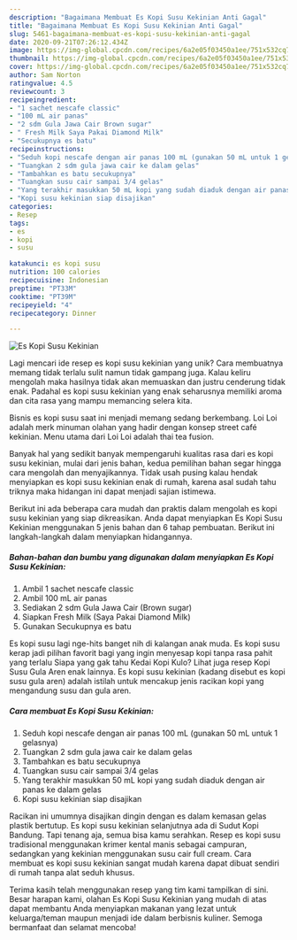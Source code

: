 ```yaml
---
description: "Bagaimana Membuat Es Kopi Susu Kekinian Anti Gagal"
title: "Bagaimana Membuat Es Kopi Susu Kekinian Anti Gagal"
slug: 5461-bagaimana-membuat-es-kopi-susu-kekinian-anti-gagal
date: 2020-09-21T07:26:12.434Z
image: https://img-global.cpcdn.com/recipes/6a2e05f03450a1ee/751x532cq70/es-kopi-susu-kekinian-foto-resep-utama.jpg
thumbnail: https://img-global.cpcdn.com/recipes/6a2e05f03450a1ee/751x532cq70/es-kopi-susu-kekinian-foto-resep-utama.jpg
cover: https://img-global.cpcdn.com/recipes/6a2e05f03450a1ee/751x532cq70/es-kopi-susu-kekinian-foto-resep-utama.jpg
author: Sam Norton
ratingvalue: 4.5
reviewcount: 3
recipeingredient:
- "1 sachet nescafe classic"
- "100 mL air panas"
- "2 sdm Gula Jawa Cair Brown sugar"
- " Fresh Milk Saya Pakai Diamond Milk"
- "Secukupnya es batu"
recipeinstructions:
- "Seduh kopi nescafe dengan air panas 100 mL (gunakan 50 mL untuk 1 gelasnya)"
- "Tuangkan 2 sdm gula jawa cair ke dalam gelas"
- "Tambahkan es batu secukupnya"
- "Tuangkan susu cair sampai 3/4 gelas"
- "Yang terakhir masukkan 50 mL kopi yang sudah diaduk dengan air panas ke dalam gelas"
- "Kopi susu kekinian siap disajikan"
categories:
- Resep
tags:
- es
- kopi
- susu

katakunci: es kopi susu 
nutrition: 100 calories
recipecuisine: Indonesian
preptime: "PT33M"
cooktime: "PT39M"
recipeyield: "4"
recipecategory: Dinner

---
```



![Es Kopi Susu Kekinian](https://img-global.cpcdn.com/recipes/6a2e05f03450a1ee/751x532cq70/es-kopi-susu-kekinian-foto-resep-utama.jpg)

Lagi mencari ide resep es kopi susu kekinian yang unik? Cara membuatnya memang tidak terlalu sulit namun tidak gampang juga. Kalau keliru mengolah maka hasilnya tidak akan memuaskan dan justru cenderung tidak enak. Padahal es kopi susu kekinian yang enak seharusnya memiliki aroma dan cita rasa yang mampu memancing selera kita.

Bisnis es kopi susu saat ini menjadi memang sedang berkembang. Loi Loi adalah merk minuman olahan yang hadir dengan konsep street café kekinian. Menu utama dari Loi Loi adalah thai tea fusion.

Banyak hal yang sedikit banyak mempengaruhi kualitas rasa dari es kopi susu kekinian, mulai dari jenis bahan, kedua pemilihan bahan segar hingga cara mengolah dan menyajikannya. Tidak usah pusing kalau hendak menyiapkan es kopi susu kekinian enak di rumah, karena asal sudah tahu triknya maka hidangan ini dapat menjadi sajian istimewa.


Berikut ini ada beberapa cara mudah dan praktis dalam mengolah es kopi susu kekinian yang siap dikreasikan. Anda dapat menyiapkan Es Kopi Susu Kekinian menggunakan 5 jenis bahan dan 6 tahap pembuatan. Berikut ini langkah-langkah dalam menyiapkan hidangannya.

<!--inarticleads1-->

##### Bahan-bahan dan bumbu yang digunakan dalam menyiapkan Es Kopi Susu Kekinian:

1. Ambil 1 sachet nescafe classic
1. Ambil 100 mL air panas
1. Sediakan 2 sdm Gula Jawa Cair (Brown sugar)
1. Siapkan  Fresh Milk (Saya Pakai Diamond Milk)
1. Gunakan Secukupnya es batu


Es kopi susu lagi nge-hits banget nih di kalangan anak muda. Es kopi susu kerap jadi pilihan favorit bagi yang ingin menyesap kopi tanpa rasa pahit yang terlalu Siapa yang gak tahu Kedai Kopi Kulo? Lihat juga resep Kopi Susu Gula Aren enak lainnya. Es kopi susu kekinian (kadang disebut es kopi susu gula aren) adalah istilah untuk mencakup jenis racikan kopi yang mengandung susu dan gula aren. 

<!--inarticleads2-->

##### Cara membuat Es Kopi Susu Kekinian:

1. Seduh kopi nescafe dengan air panas 100 mL (gunakan 50 mL untuk 1 gelasnya)
1. Tuangkan 2 sdm gula jawa cair ke dalam gelas
1. Tambahkan es batu secukupnya
1. Tuangkan susu cair sampai 3/4 gelas
1. Yang terakhir masukkan 50 mL kopi yang sudah diaduk dengan air panas ke dalam gelas
1. Kopi susu kekinian siap disajikan


Racikan ini umumnya disajikan dingin dengan es dalam kemasan gelas plastik bertutup. Es kopi susu kekinian selanjutnya ada di Sudut Kopi Bandung. Tapi tenang aja, semua bisa kamu serahkan. Resep es kopi susu tradisional menggunakan krimer kental manis sebagai campuran, sedangkan yang kekinian menggunakan susu cair full cream. Cara membuat es kopi susu kekinian sangat mudah karena dapat dibuat sendiri di rumah tanpa alat seduh khusus. 

Terima kasih telah menggunakan resep yang tim kami tampilkan di sini. Besar harapan kami, olahan Es Kopi Susu Kekinian yang mudah di atas dapat membantu Anda menyiapkan makanan yang lezat untuk keluarga/teman maupun menjadi ide dalam berbisnis kuliner. Semoga bermanfaat dan selamat mencoba!
